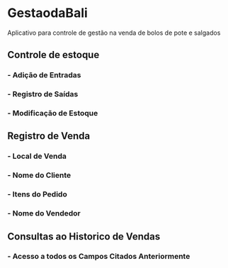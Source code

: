 # GestaodaBali
Aplicativo para controle de gestão na venda de bolos de pote e salgados

## Controle de estoque
### - Adição de Entradas
### - Registro de Saídas
### - Modificação de Estoque

## Registro de Venda
### - Local de Venda
### - Nome do Cliente
### - Itens do Pedido
### - Nome do Vendedor

## Consultas ao Historico de Vendas
### - Acesso a todos os Campos Citados Anteriormente

